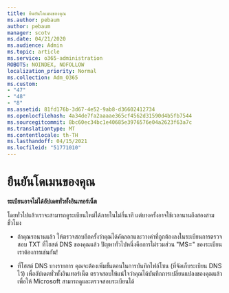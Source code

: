 ```yaml
---
title: ยืนยันโดเมนของคุณ
ms.author: pebaum
author: pebaum
manager: scotv
ms.date: 04/21/2020
ms.audience: Admin
ms.topic: article
ms.service: o365-administration
ROBOTS: NOINDEX, NOFOLLOW
localization_priority: Normal
ms.collection: Adm_O365
ms.custom:
- "47"
- "48"
- "8"
ms.assetid: 81fd176b-3d67-4e52-9ab8-d36602412734
ms.openlocfilehash: 4a34de7fa2aaaae365cf4562d31590d4b5fb7544
ms.sourcegitcommit: 8bc60ec34bc1e40685e3976576e04a2623f63a7c
ms.translationtype: MT
ms.contentlocale: th-TH
ms.lasthandoff: 04/15/2021
ms.locfileid: "51771010"
---
```

# <a name="verify-your-domain"></a>ยืนยันโดเมนของคุณ

 **ระเบียนอาจไม่ได้อัปเดตทั่วทั้งอินเทอร์เน็ต**
  
โดยทั่วไปแล้วเราจะสามารถดูระเบียนใหม่ได้ภายในไม่กี่นาที แต่บางครั้งอาจใช้เวลานานถึงสองสามชั่วโมง 
  
- ถ้าคุณรอนานแล้ว ให้ตรวจสอบอีกครั้งว่าคุณได้คัดลอกและวางค่าที่ถูกต้องลงในระเบียนการตรวจสอบ TXT ที่โฮสต์ DNS ของคุณแล้ว ปัญหาทั่วไปหนึ่งคือการไม่รวมส่วน "MS=" ของระเบียน เราต้องการเช่นกัน!

- ที่โฮสต์ DNS บางรายการ คุณจะต้องเพิ่มขั้นตอนในการบันทึกไฟล์โซน (ที่จัดเก็บระเบียน DNS ไว้) เพื่ออัปเดตทั่วทั้งอินเทอร์เน็ต ตรวจสอบให้แน่ใจว่าคุณได้บันทึกการเปลี่ยนแปลงของคุณแล้ว เพื่อให้ Microsoft สามารถดูและตรวจสอบระเบียนได้
